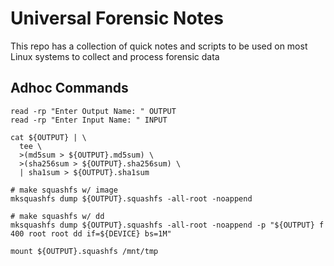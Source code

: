 # Universal Forensic Notes

This repo has a collection of quick notes and scripts to be used
on most Linux systems to collect and process forensic data

## Adhoc Commands

```
read -rp "Enter Output Name: " OUTPUT
read -rp "Enter Input Name: " INPUT

cat ${OUTPUT} | \
  tee \
  >(md5sum > ${OUTPUT}.md5sum) \
  >(sha256sum > ${OUTPUT}.sha256sum) \
  | sha1sum > ${OUTPUT}.sha1sum

# make squashfs w/ image
mksquashfs dump ${OUTPUT}.squashfs -all-root -noappend

# make squashfs w/ dd
mksquashfs dump ${OUTPUT}.squashfs -all-root -noappend -p "${OUTPUT} f 400 root root dd if=${DEVICE} bs=1M"

mount ${OUTPUT}.squashfs /mnt/tmp
```
